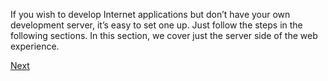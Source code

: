 If you wish to develop Internet applications but don’t have your own development server, it’s easy to set one up. Just follow the 
steps in the following sections.  In this section, we cover just the server side of the web experience.

[Next](https://github.com/shavez00/instructions/blob/master/Setting-Up-a-Development-Server/Terminal%20window.md)
